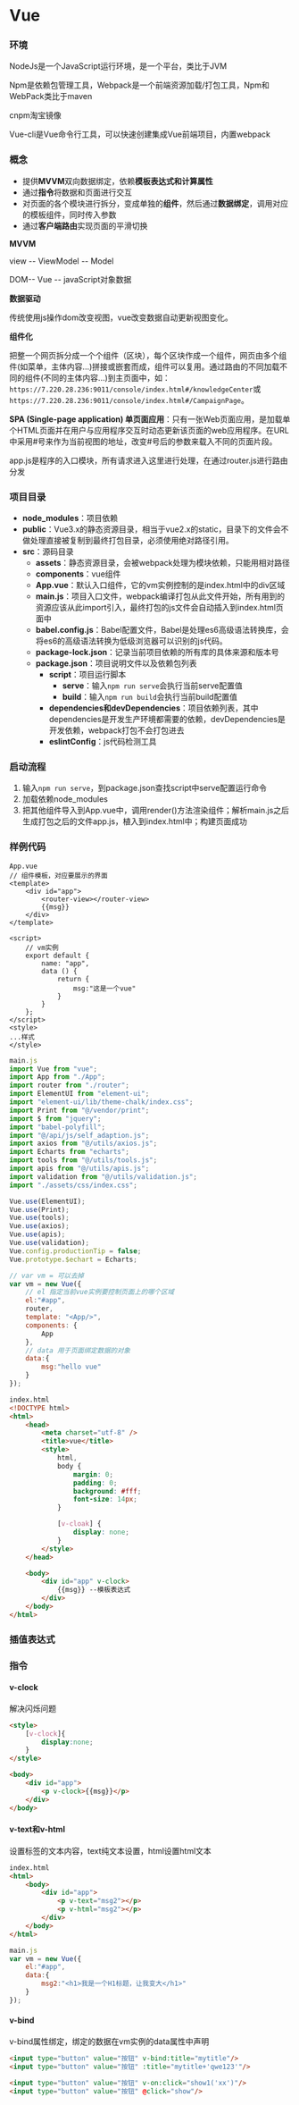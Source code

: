 # Vue

### 环境

NodeJs是一个JavaScript运行环境，是一个平台，类比于JVM

Npm是依赖包管理工具，Webpack是一个前端资源加载/打包工具，Npm和WebPack类比于maven

cnpm淘宝镜像

Vue-cli是Vue命令行工具，可以快速创建集成Vue前端项目，内置webpack

### 概念

- 提供**MVVM**双向数据绑定，依赖**模板表达式和计算属性**
- 通过**指令**将数据和页面进行交互
- 对页面的各个模块进行拆分，变成单独的**组件**，然后通过**数据绑定**，调用对应的模板组件，同时传入参数
- 通过**客户端路由**实现页面的平滑切换

**MVVM**

view -- ViewModel -- Model

DOM--         Vue      -- javaScript对象数据

**数据驱动**

传统使用js操作dom改变视图，vue改变数据自动更新视图变化。

**组件化**

把整一个网页拆分成一个个组件（区块），每个区块作成一个组件，网页由多个组件(如菜单，主体内容...)拼接或嵌套而成，组件可以复用。通过路由的不同加载不同的组件(不同的主体内容...)到主页面中，如：`https://7.220.28.236:9011/console/index.html#/knowledgeCenter`或`https://7.220.28.236:9011/console/index.html#/CampaignPage`。

**SPA (Single-page application) 单页面应用**：只有一张Web页面应用，是加载单个HTML页面并在用户与应用程序交互时动态更新该页面的web应用程序。在URL中采用#号来作为当前视图的地址，改变#号后的参数来载入不同的页面片段。



app.js是程序的入口模块，所有请求进入这里进行处理，在通过router.js进行路由分发







### 项目目录

- **node_modules**：项目依赖
- **public**：Vue3.x的静态资源目录，相当于vue2.x的static，目录下的文件会不做处理直接被复制到最终打包目录，必须使用绝对路径引用。
- **src**：源码目录
  - **assets**：静态资源目录，会被webpack处理为模块依赖，只能用相对路径
  - **components**：vue组件
  - **App.vue**：默认入口组件，它的vm实例控制的是index.html中的div区域
  - **main.js**：项目入口文件，webpack编译打包从此文件开始，所有用到的资源应该从此import引入，最终打包的js文件会自动插入到index.html页面中
  - **babel.config.js**：Babel配置文件，Babel是处理es6高级语法转换库，会将es6的高级语法转换为低级浏览器可以识别的js代码。
  - **package-lock.json**：记录当前项目依赖的所有库的具体来源和版本号
  - **package.json**：项目说明文件以及依赖包列表
    - **script**：项目运行脚本
      - **serve**：输入`npm run serve`会执行当前serve配置值
      - **build**：输入`npm run build`会执行当前build配置值
    - **dependencies和devDependencies**：项目依赖列表，其中dependencies是开发生产环境都需要的依赖，devDependencies是开发依赖，webpack打包不会打包进去
    - **eslintConfig**：js代码检测工具

### 启动流程

1. 输入`npm run serve`，到package.json查找script中serve配置运行命令
2. 加载依赖node_modules
3. 把其他组件导入到App.vue中，调用render()方法渲染组件；解析main.js之后生成打包之后的文件app.js，植入到index.html中；构建页面成功





































### 样例代码

```vue
App.vue
// 组件模板，对应要展示的界面
<template>
    <div id="app">
        <router-view></router-view>
        {{msg}}
    </div>
</template>

<script>
    // vm实例
    export default {
        name: "app",
        data () {
            return {
                msg:"这是一个vue"
            }
        }
    };
</script>
<style>
...样式
</style>
```

```javascript
main.js
import Vue from "vue";
import App from "./App";
import router from "./router";
import ElementUI from "element-ui";
import "element-ui/lib/theme-chalk/index.css";
import Print from "@/vendor/print";
import $ from "jquery";
import "babel-polyfill";
import "@/api/js/self_adaption.js";
import axios from "@/utils/axios.js";
import Echarts from "echarts";
import tools from "@/utils/tools.js";
import apis from "@/utils/apis.js";
import validation from "@/utils/validation.js";
import "./assets/css/index.css";

Vue.use(ElementUI);
Vue.use(Print);
Vue.use(tools);
Vue.use(axios);
Vue.use(apis);
Vue.use(validation);
Vue.config.productionTip = false;
Vue.prototype.$echart = Echarts;

// var vm = 可以去掉
var vm = new Vue({
    // el 指定当前vue实例要控制页面上的哪个区域
    el:"#app",
    router,
    template: "<App/>",
    components: {
        App
    },
    // data 用于页面绑定数据的对象
    data:{
        msg:"hello vue"
    }
});
```



```html
index.html
<!DOCTYPE html>
<html>
    <head>
        <meta charset="utf-8" />
        <title>vue</title>
        <style>
            html,
            body {
                margin: 0;
                padding: 0;
                background: #fff;
                font-size: 14px;
            }

            [v-cloak] {
                display: none;
            }
        </style>
    </head>

    <body>
        <div id="app" v-clock>
            {{msg}} --模板表达式
        </div>
    </body>
</html>
```

### 插值表达式

### 指令

#### v-clock

解决闪烁问题

```html
<style>
    [v-clock]{
        display:none;
    }
</style>

<body>
    <div id="app">
        <p v-clock>{{msg}}</p>
    </div>
</body>
```



#### v-text和v-html

设置标签的文本内容，text纯文本设置，html设置html文本

```html
index.html
<html>
    <body>
        <div id="app">
            <p v-text="msg2"></p>
            <p v-html="msg2"></p>
        </div>
    </body>
</html>
```

```javascript
main.js
var vm = new Vue({
    el:"#app",
    data:{
        msg2:"<h1>我是一个H1标题，让我变大</h1>"
    }
});
```

#### v-bind

v-bind属性绑定，绑定的数据在vm实例的data属性中声明

```html
<input type="button" value="按钮" v-bind:title="mytitle"/>
<input type="button" value="按钮" :title="mytitle+'qwe123'"/>

<input type="button" value="按钮" v-on:click="show1('xx')"/>
<input type="button" value="按钮" @click="show"/>
```





























